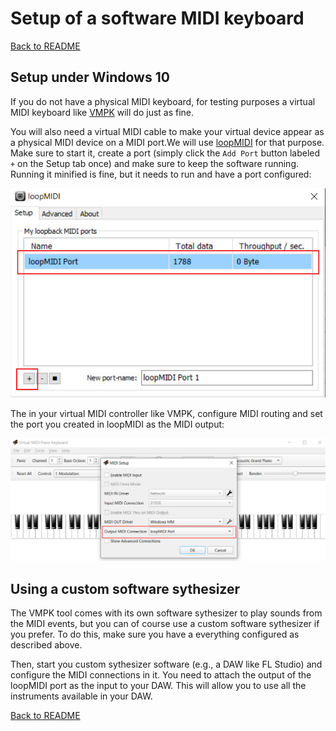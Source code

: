 # Setup of a software MIDI keyboard

[Back to README](./README.md)

## Setup under Windows 10

If you do not have a physical MIDI keyboard, for testing purposes a virtual MIDI keyboard like [VMPK](https://vmpk.sourceforge.io/) will do just as fine.

You will also need a virtual MIDI cable to make your virtual device appear as a physical MIDI device on a MIDI port.We will use [loopMIDI](https://www.tobias-erichsen.de/software/loopmidi.html) for that purpose. Make sure to start it, create a port (simply click the `Add Port` button labeled `+` on the Setup tab once) and make sure to keep the software running. Running it minified is fine, but it needs to run and have a port configured:

![WebMIDI](./midi_capture/setup_loopmidi.jpg)

 The in your virtual MIDI controller like VMPK, configure MIDI routing and set the port you created in loopMIDI as the MIDI output:

 ![WebMIDI](./midi_capture/setup_vmpk.jpg)


## Using a custom software sythesizer

The VMPK tool comes with its own software sythesizer to play sounds from the MIDI events, but you can of course use a custom software sythesizer if you prefer. To do this, make sure you have a everything configured as described above.

Then, start you custom sythesizer software (e.g., a DAW like FL Studio) and configure the MIDI connections in it. You need to attach the output of the loopMIDI port as the input to your DAW. This will allow you to use all the instruments available in your DAW.

[Back to README](./README.md)